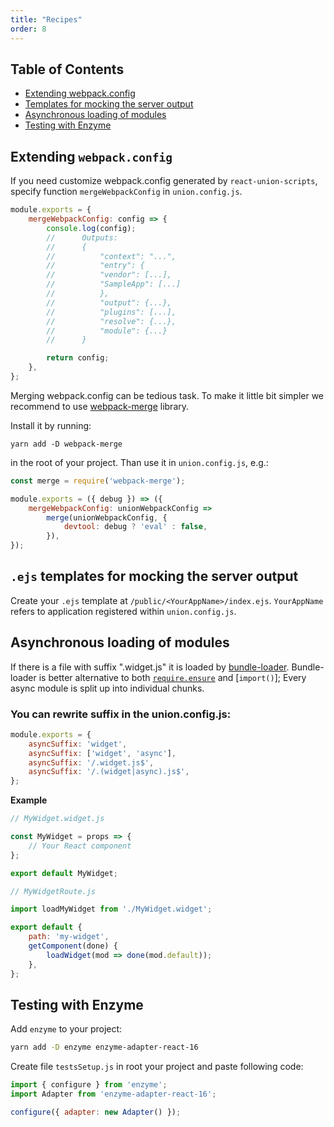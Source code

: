 ```yaml
---
title: "Recipes"
order: 8
---
```


## Table of Contents
* [Extending webpack.config](#extending-code-class-language-textwebpackconfigcode)
* [Templates for mocking the server output ](#code-class-language-textejscode-templates-for-mocking-the-server-output)
* [Asynchronous loading of modules](#asynchronous-loading-of-modules)
* [Testing with Enzyme](#testing-with-enzyme)

## Extending `webpack.config`

If you need customize webpack.config generated by `react-union-scripts`, specify function `mergeWebpackConfig` in `union.config.js`.

```js
module.exports = {
	mergeWebpackConfig: config => {
		console.log(config);
		// 		Outputs:
		// 		{
		// 			"context": "...",
		// 			"entry": {
		// 			"vendor": [...],
		// 			"SampleApp": [...]
		// 			},
		// 			"output": {...},
		// 			"plugins": [...],
		// 			"resolve": {...},
		// 			"module": {...}
		// 		}

		return config;
	},
};
```

Merging webpack.config can be tedious task. To make it little bit simpler we recommend to use [webpack-merge](https://github.com/survivejs/webpack-merge) library.

Install it by running:

```
yarn add -D webpack-merge
```

in the root of your project. Than use it in `union.config.js`, e.g.:

```js
const merge = require('webpack-merge');

module.exports = ({ debug }) => ({
	mergeWebpackConfig: unionWebpackConfig =>
		merge(unionWebpackConfig, {
			devtool: debug ? 'eval' : false,
		}),
});
```

## `.ejs` templates for mocking the server output

Create your `.ejs` template at `/public/<YourAppName>/index.ejs`.
`YourAppName` refers to application registered within `union.config.js`.

## Asynchronous loading of modules

If there is a file with suffix ".widget.js" it is loaded by [bundle-loader](https://github.com/webpack-contrib/bundle-loader). Bundle-loader is better alternative to both [`require.ensure`](https://webpack.github.io/docs/code-splitting.html) and [`import()`];
Every async module is split up into individual chunks.

### You can rewrite suffix in the union.config.js:

```js
module.exports = {
	asyncSuffix: 'widget',
	asyncSuffix: ['widget', 'async'],
	asyncSuffix: '/.widget.js$',
	asyncSuffix: '/.(widget|async).js$',
};
```

**Example**

```jsx
// MyWidget.widget.js

const MyWidget = props => {
	// Your React component
};

export default MyWidget;
```

```js
// MyWidgetRoute.js

import loadMyWidget from './MyWidget.widget';

export default {
	path: 'my-widget',
	getComponent(done) {
		loadWidget(mod => done(mod.default));
	},
};
```

## Testing with Enzyme

Add `enzyme` to your project:

```sh
yarn add -D enzyme enzyme-adapter-react-16
```

Create file `testsSetup.js` in root your project and paste following code:

```jsx
import { configure } from 'enzyme';
import Adapter from 'enzyme-adapter-react-16';

configure({ adapter: new Adapter() });
```
